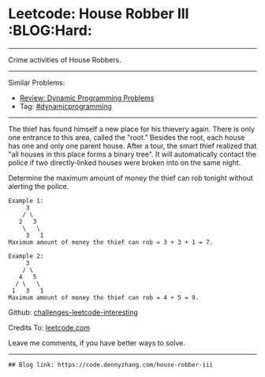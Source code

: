# Leetcode: House Robber III     :BLOG:Hard:


---

Crime activities of House Robbers.  

---

Similar Problems:  
-   [Review: Dynamic Programming Problems](https://code.dennyzhang.com/review-dynamicprogramming)
-   Tag: [#dynamicprogramming](https://code.dennyzhang.com/tag/dynamicprogramming)

---

The thief has found himself a new place for his thievery again. There is only one entrance to this area, called the "root." Besides the root, each house has one and only one parent house. After a tour, the smart thief realized that "all houses in this place forms a binary tree". It will automatically contact the police if two directly-linked houses were broken into on the same night.  

Determine the maximum amount of money the thief can rob tonight without alerting the police.  

    Example 1:
         3
        / \
       2   3
        \   \ 
         3   1
    Maximum amount of money the thief can rob = 3 + 3 + 1 = 7.

    Example 2:
         3
        / \
       4   5
      / \   \ 
     1   3   1
    Maximum amount of money the thief can rob = 4 + 5 = 9.

Github: [challenges-leetcode-interesting](https://github.com/DennyZhang/challenges-leetcode-interesting/tree/master/house-robber-iii)  

Credits To: [leetcode.com](https://leetcode.com/problems/house-robber-iii/description/)  

Leave me comments, if you have better ways to solve.  

---

    ## Blog link: https://code.dennyzhang.com/house-robber-iii